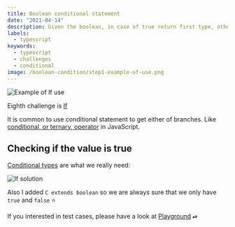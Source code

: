 ```yaml
---
title: Boolean conditional statement
date: "2021-04-14"
description: Given the boolean, in case of true return first type, otherwise second one
labels:
  - typescript
keywords:
  - typescript
  - challenges
  - conditional
image: /boolean-condition/step1-example-of-use.png
---
```


![Example of If use](/boolean-condition/step1-example-of-use.png)

Eighth challenge is [If](https://github.com/type-challenges/type-challenges/blob/master/questions/268-easy-if/README.md)

It is common to use conditional statement to get either of branches. Like [conditional, or ternary, operator](https://developer.mozilla.org/en-US/docs/Web/JavaScript/Reference/Operators/Conditional_Operator) in JavaScript.

## Checking if the value is true

[Conditional types](https://www.typescriptlang.org/docs/handbook/release-notes/typescript-2-8.html#conditional-types) are what we really need:

![If solution](/boolean-condition/step2-solution.png)

Also I added `C extends boolean` so we are always sure that we only have `true` and `false` ⭐️

If you interested in test cases, please have a look at [Playground](https://www.typescriptlang.org/play?#code/PQKgUABBBMBsAcEC0ECSAzSyk91gRgJ4QAKAhgG4CmANhAOI0CuAzgBYDWA9hRABQABAA5l2TAC4cAlBADEVUcVkSAljRZYss7RACKTKi3EquAO01RUAWyE0qVqqfEQyEVeogADDJ4gB3NhUAYzYXIKCqIXEWCCCzABMVYzMvAGFPABoXCHEAJwk2YlyqcSZc0xzCISovABVMl1N47PQydSKSsorxKprPADFPADo03xUYqgAPaqDxKmbxLgh8GqoktipcrzyDXy4tz1b1Kl8AtT76xuaB3yCyCpXG4h7qoYsIfv2IKbIbOwAud6eYHRLAvGoAQQgAF40OgADw7KhZADkZBRqPwKIAfFBgMBvtMqLN5jklo80Siwb0IAAhGFw+FHFjIiCUzE4iD4wkzOYLck1FFYrDAzzvXEANRUVD8EBS9CSAAkmPh-hA2OJxEIWP98dEQkMAFYsIb7ADmwDg8DAIGAYHtoAgAH0Xa63a6IABNLhlCCpLjxGqKzY1d1hl0QW328GM1KEuZNGL4LhcOz3LK1LL9XGwuNTBPxGJIiAAfggtQgav6AG57WBHeGw+XDM5UqJDM7G27I3aVDZ9s4AN4QACiAEcmG0siOibMIABfCDoXJcKxsgTgpAhNp2UxmwzAdwsKlgGN3FkxWEAbSwM958PHk5o8IwiPyrPZbKx2NR6OxP9vWdxAfCc2hfBFmQ-dEsmgH8YH-DIwAAXQdAkNxYJApl5TDchXXJTxpTY8IZV9TCYGgaF-DEvxxOt6xATsuwjfoynEDYtgAZTmbVGKYnt6KwXEOLYMhiggQgfS2FhU1UMwdXVTVtV1YB9TYI0TXNS0EGAe4WD8TZBIgKUZQgaTmGSUx5I1LUdT1FgDWNU1cgtK1gDM2TLMMgBZfYalSESKMcfcrMU2yVPstTHPNG07TAIA) ⏯

